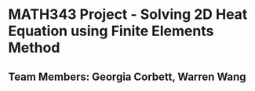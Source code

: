 # MATH343 Project - Solving 2D Heat Equation using Finite Elements Method
## Team Members: Georgia Corbett, Warren Wang
